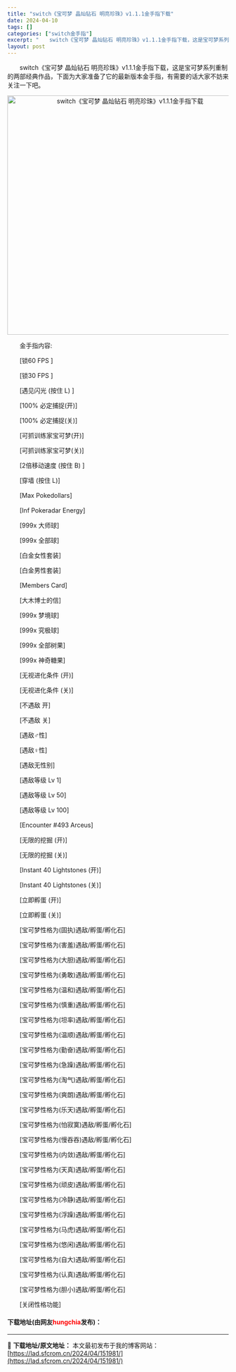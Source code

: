 ```yaml
---
title: "switch《宝可梦 晶灿钻石 明亮珍珠》v1.1.1金手指下载"
date: 2024-04-10
tags: []
categories: ["switch金手指"]
excerpt: "　　switch《宝可梦 晶灿钻石 明亮珍珠》v1.1.1金手指下载，这是宝可梦系列重制的两部经典作品，下面为大家准备了它的最新版本金手指，有需要的话大家不妨来关注一下吧。 　　金手指内容: 　　[锁60 FPS ] 　　[锁30 FPS ] 　　[遇见闪光 (按住 L) ] 　　[100% 必定捕&hellip;"
layout: post
---
```


 <p>　　switch《宝可梦 晶灿钻石 明亮珍珠》v1.1.1金手指下载，这是宝可梦系列重制的两部经典作品，下面为大家准备了它的最新版本金手指，有需要的话大家不妨来关注一下吧。</p> <p align="center"><img align="" border="0" src="https://lad.sfcrom.cn/wp-content/uploads/2024/04/20240410_6615da7e61a5e.webp" width="543" alt="switch《宝可梦 晶灿钻石 明亮珍珠》v1.1.1金手指下载" /></p> <p>　　金手指内容:</p> <p>　　[锁60 FPS ]</p> <p>　　[锁30 FPS ]</p> <p>　　[遇见闪光 (按住 L) ]</p> <p>　　[100% 必定捕捉(开)]</p> <p>　　[100% 必定捕捉(关)]</p> <p>　　[可抓训练家宝可梦(开)]</p> <p>　　[可抓训练家宝可梦(关)]</p> <p>　　[2倍移动速度 (按住 B) ]</p> <p>　　[穿墙 (按住 L)]</p> <p>　　[Max Pokedollars]</p> <p>　　[Inf Pokeradar Energy]</p> <p>　　[999x 大师球]</p> <p>　　[999x 全部球]</p> <p>　　[白金女性套装]</p> <p>　　[白金男性套装]</p> <p>　　[Members Card]</p> <p>　　[大木博士的信]</p> <p>　　[999x 梦境球]</p> <p>　　[999x 究极球]</p> <p>　　[999x 全部树果]</p> <p>　　[999x 神奇糖果]</p> <p>　　[无视进化条件 (开)]</p> <p>　　[无视进化条件 (关)]</p> <p>　　[不遇敌 开]</p> <p>　　[不遇敌 关]</p> <p>　　[遇敌♂性]</p> <p>　　[遇敌♀性]</p> <p>　　[遇敌无性别]</p> <p>　　[遇敌等级 Lv 1]</p> <p>　　[遇敌等级 Lv 50]</p> <p>　　[遇敌等级 Lv 100]</p> <p>　　[Encounter #493 Arceus]</p> <p>　　[无限的挖掘 (开)]</p> <p>　　[无限的挖掘 (关)]</p> <p>　　[Instant 40 Lightstones (开)]</p> <p>　　[Instant 40 Lightstones (关)]</p> <p>　　[立即孵蛋 (开)]</p> <p>　　[立即孵蛋 (关)]</p> <p>　　[宝可梦性格为(固执)遇敌/孵蛋/孵化石]</p> <p>　　[宝可梦性格为(害羞)遇敌/孵蛋/孵化石]</p> <p>　　[宝可梦性格为(大胆)遇敌/孵蛋/孵化石]</p> <p>　　[宝可梦性格为(勇敢)遇敌/孵蛋/孵化石]</p> <p>　　[宝可梦性格为(温和)遇敌/孵蛋/孵化石]</p> <p>　　[宝可梦性格为(慎重)遇敌/孵蛋/孵化石]</p> <p>　　[宝可梦性格为(坦率)遇敌/孵蛋/孵化石]</p> <p>　　[宝可梦性格为(温顺)遇敌/孵蛋/孵化石]</p> <p>　　[宝可梦性格为(勤奋)遇敌/孵蛋/孵化石]</p> <p>　　[宝可梦性格为(急躁)遇敌/孵蛋/孵化石]</p> <p>　　[宝可梦性格为(淘气)遇敌/孵蛋/孵化石]</p> <p>　　[宝可梦性格为(爽朗)遇敌/孵蛋/孵化石]</p> <p>　　[宝可梦性格为(乐天)遇敌/孵蛋/孵化石]</p> <p>　　[宝可梦性格为(怕寂寞)遇敌/孵蛋/孵化石]</p> <p>　　[宝可梦性格为(慢吞吞)遇敌/孵蛋/孵化石]</p> <p>　　[宝可梦性格为(内敛)遇敌/孵蛋/孵化石]</p> <p>　　[宝可梦性格为(天真)遇敌/孵蛋/孵化石]</p> <p>　　[宝可梦性格为(顽皮)遇敌/孵蛋/孵化石]</p> <p>　　[宝可梦性格为(冷静)遇敌/孵蛋/孵化石]</p> <p>　　[宝可梦性格为(浮躁)遇敌/孵蛋/孵化石]</p> <p>　　[宝可梦性格为(马虎)遇敌/孵蛋/孵化石]</p> <p>　　[宝可梦性格为(悠闲)遇敌/孵蛋/孵化石]</p> <p>　　[宝可梦性格为(自大)遇敌/孵蛋/孵化石]</p> <p>　　[宝可梦性格为(认真)遇敌/孵蛋/孵化石]</p> <p>　　[宝可梦性格为(胆小)遇敌/孵蛋/孵化石]</p> <p>　　[关闭性格功能]</p> <p><h4>下载地址(由网友<font color="red">hungchia</font>发布)：</h4></p> 

---
📖 **下载地址/原文地址：** 本文最初发布于我的博客网站：[https://lad.sfcrom.cn/2024/04/151981/](https://lad.sfcrom.cn/2024/04/151981/)
